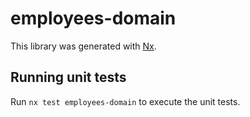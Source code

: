 # employees-domain

This library was generated with [Nx](https://nx.dev).

## Running unit tests

Run `nx test employees-domain` to execute the unit tests.
